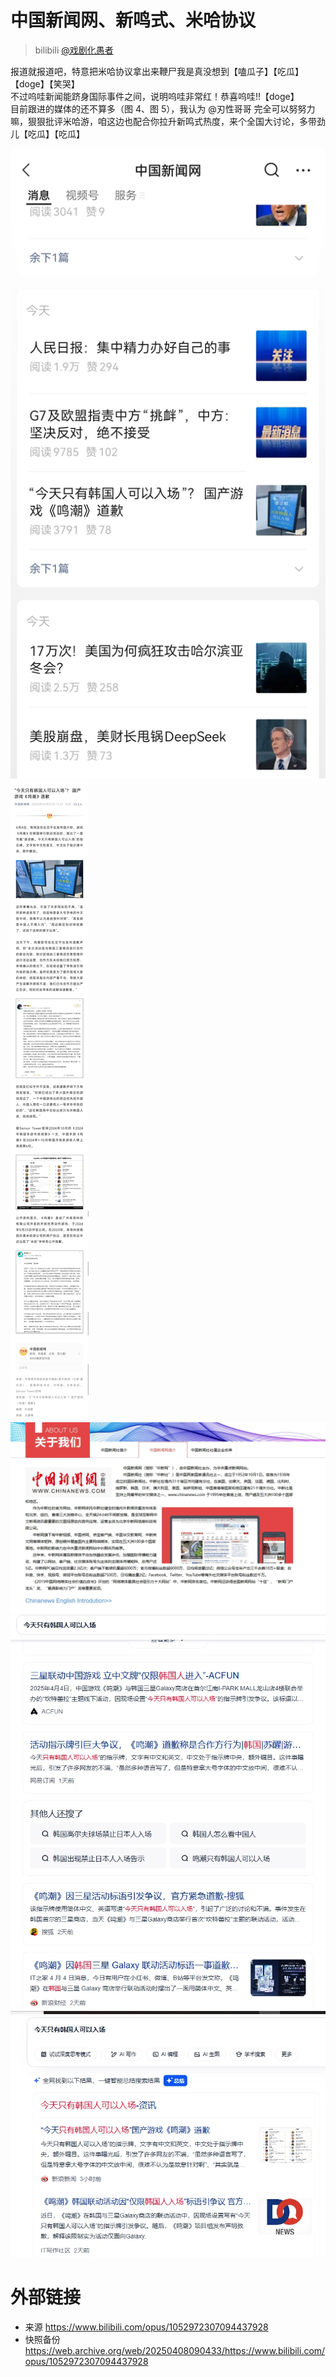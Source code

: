 # 中国新闻网、新鸣式、米哈协议
> bilibili [@戏剧化愚者](https://space.bilibili.com/19976514)

报道就报道吧，特意把米哈协议拿出来鞭尸我是真没想到【嗑瓜子】【吃瓜】【doge】【笑哭】\
不过呜哇新闻能跻身国际事件之间，说明呜哇非常红！恭喜呜哇!!【doge】\
目前跟进的媒体的还不算多（图 4、图 5），我认为 @刃性哥哥 完全可以努努力嘛，狠狠批评米哈游，咱这边也配合你拉升新鸣式热度，来个全国大讨论，多带劲儿【吃瓜】【吃瓜】

![](https://raw.githubusercontent.com/KugouGames/iming-blog/refs/heads/main/evil-of-kurogames/images/1052972307094437928/1.jpg)
![](https://raw.githubusercontent.com/KugouGames/iming-blog/refs/heads/main/evil-of-kurogames/images/1052972307094437928/2.jpg)
![](https://raw.githubusercontent.com/KugouGames/iming-blog/refs/heads/main/evil-of-kurogames/images/1052972307094437928/3.png)
![](https://raw.githubusercontent.com/KugouGames/iming-blog/refs/heads/main/evil-of-kurogames/images/1052972307094437928/4.png)
![](https://raw.githubusercontent.com/KugouGames/iming-blog/refs/heads/main/evil-of-kurogames/images/1052972307094437928/5.png)

# 外部链接
- 来源 https://www.bilibili.com/opus/1052972307094437928
- 快照备份 https://web.archive.org/web/20250408090433/https://www.bilibili.com/opus/1052972307094437928
